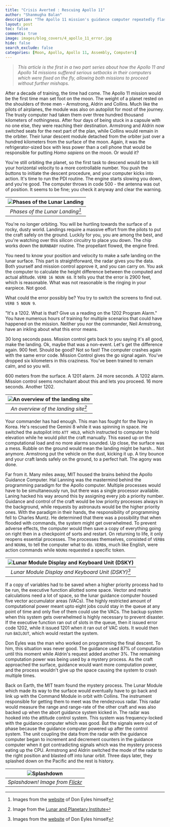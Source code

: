 ```yaml
---
title: "Crisis Averted : Rescuing Apollo 11"
author: "Shanmugha Balan"
description: "The Apollo 11 mission's guidance computer repeatedly flashed the error code 1202 while Armstrong and his crew were making their landing approach. What happened next?"
layout: post
toc: false
comments: true
image: images/blog_covers/4_apollo_11_error.jpg
hide: false
search_exclude: false
categories: [Moon, Apollo, Apollo 11, Assembly, Computers]
---
```



> *This article is the first in a two part series about how the Apollo 11 and Apollo 14 missions suffered serious setbacks in their computers which were fixed on the fly, allowing both missions to proceed without further mishaps.*


After a decade of training, the time had come. The Apollo 11 mission would be the first time man set foot on the moon. The weight of a planet rested on the shoulders of three men - Armstrong, Aldrin and Collins. Much like the pilots of airplanes, the module was also on autopilot for most of the journey. The trusty computer had taken them over three hundred thousand kilometers of nothingness. After four days of being stuck in a capsule with no one else, they were reaching their destination. Armstrong and Aldrin now switched seats for the next part of the plan, while Collins would remain in the orbiter. Their lunar descent module detached from the orbiter just over a hundred kilometers from the surface of the moon. Again, it was the refrigerator-sized box with less power than a cell phone that would be responsible for putting _Homo sapiens_ on the moon. Or would it?

You're still orbiting the planet, so the first task to descend would be to kill your horizontal velocity to a more controllable number. You push the buttons to initiate the descent procedure, and your computer kicks into action. It's time to run the PDI routine. The engine starts slowing you down, and you're good. The computer throws in code 500 - the antenna was out of position. It seems to be fine; you check it anyway and clear the warning. 

|![Phases of the Lunar Landing](https://www.doneyles.com/LM/phases@259x450.jpg) | 
|:--:| 
| *Phases of the Lunar Landing[^1]* |

You're no longer orbiting. You will be hurtling towards the surface of a rocky, dusty world. Landings require a massive effort from the pilots to put the craft safely on the ground. Luckily for you, you are among the best, and you're watching over this silicon circuitry to place you down. The chip works down the `BURNBABY` routine. The propellant flowed, the engine fired. 

You need to know your position and velocity to make a safe landing on the lunar surface. This part is straightforward, the radar gives you the data. Both yourself and mission control approve it, and you can carry on. You ask the computer to calculate the height difference between the computed and actual altitude. `VERB 16 NOUN 68`. It tells you that the error is 2900 feet, which is reasonable. What was not reasonable is the ringing in your earpiece. Not good.

What could the error possibly be? You try to switch the screens to find out. `VERB 5 NOUN 9`. 

"It's a 1202. What is that? Give us a reading on the 1202 Program Alarm." You have numerous hours of training for multiple scenarios that could have happened on the mission. Neither you nor the commander, Neil Armstrong, have an inkling about what this error means. 

30 long seconds pass. Mission control gets back to you saying it's all good, make the landing. Ok, maybe that was a non-event. Let's get the difference again. 900 feet. Should be good? Not so fast! The computer crashes again with the same error code. Mission Control gives the go signal again. You've dropped six kilometers in this craziness. You've been trained to remain calm, and so you will. 

600 meters from the surface. A 1201 alarm. 24 more seconds. A 1202 alarm. Mission control seems nonchalant about this and lets you proceed. 16 more seconds. Another 1202. 

|![An overview of the landing site](https://www.lpi.usra.edu/lunar/missions/apollo/apollo_11/images/approach_lg.gif) | 
|:--:| 
| *An overview of the landing site[^2]* |

Your commander has had enough. This man has fought for the Navy in Korea. He's rescued the Gemini 8 while it was spinning in space. He switched the autopilot into `ATT HOLD`, which instructed to computer to hold elevation while he would pilot the craft manually. This eased up on the computational load and no more alarms sounded. Up close, the surface was a mess. Rubble on the ground would mean the landing might be harsh... Not anymore. Armstrong put the vehicle on the dust, kicking it up. A tiny bounce and your craft lands safely on the ground, to a perfect halt. The agony was done.

Far from it. Many miles away, MIT housed the brains behind the Apollo Guidance Computer. Hal Lanning was the mastermind behind the programming paradigm for the Apollo computer. Multiple processes would have to be simultaneously run, but there was a single processor available. Laning hacked his way around this by assigning every job a priority number. Guidance and control of the craft would be low priority processes always in the background, while requests by astronauts would be the higher priority ones. With the paradigm in their hands, the responsibility of programming fell to Charles Muntz. He determined that there was a possibility that when flooded with commands, the system might get overwhelmed. To prevent adverse effects, the computer would then save a copy of everything going on right then in a checkpoint of sorts and restart. On returning to life, it only reopens essential processes. The processes themselves, consisted of `VERB`s and `NOUN`s, to tell the computer what to do. `VERB`s, much like English, were action commands while `NOUN`s requested a specific token.

|![Lunar Module Display and Keyboard Unit (DSKY)](https://www.doneyles.com/LM/DSKY@285x450.jpg) | 
|:--:| 
| *Lunar Module Display and Keyboard Unit (DSKY)[^1]* |

If a copy of variables had to be saved when a higher priority process had to be run, the executive function allotted some space. Vector and matrix calculations need a lot of space, so the lunar guidance computer housed five vector accumulator areas (VACs). The highly restricted amount of computational power meant upto eight jobs could stay in the queue at any point of time and only five of them could use the VACs. The backup system when this system gets overwhelmed is highly necessary to prevent disaster. If the executive function ran out of slots in the queue, then it issued error code 1202, while it issued 1201 when it ran out of VAC slots. It would then run `BAILOUT`, which would restart the system.

Don Eyles was the man who worked on programming the final descent. To him, this situation was never good. The guidance used 87% of computation until this moment while Aldrin's request added another 3%. The remaining computation power was being used by a mystery process. As the craft approached the surface, guidance would want more computation power, and the process wouldn't give up the space causing the system to crash multiple times. 

Back on Earth, the MIT team found the mystery process. The Lunar Module which made its way to the surface would eventually have to go back and link up with the Command Module in orbit with Collins. The instrument responsible for getting them to meet was the rendezvous radar. This radar would measure the range and range-rate of the other craft and was also backed up when the abort guidance system kicked in. The radar was hooked into the attitude control system. This system was frequency-locked with the guidance computer which was good. But the signals were out of phase because the guidance computer powered up after the control system. The unit coupling the data from the radar with the guidance computer began to increment and decrement counters in the guidance computer when it got contradicting signals which was the mystery process eating up the CPU. Armstrong and Aldrin switched the mode of the radar to the right position and blasted off into lunar orbit. Three days later, they splashed down on the Pacific and the rest is history. 

|![Splashdown](https://live.staticflickr.com/65535/48367423222_c2f9811466_b.jpg) | 
|:--:| 
| *Splashdown! Image from [Flickr](https://www.flickr.com/)* |

[^1]: Images from the [website](https://www.doneyles.com/) of Don Eyles himself
[^2]: Image from the [Lunar and Planetary Institute](https://www.lpi.usra.edu/)


